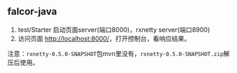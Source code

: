 ## falcor-java

1. test/Starter 启动页面server(端口8000)，rxnetty server(端口8900)
2. 访问页面 [http://localhost:8000/](http://localhost:8000/)，打开控制台，看响应结果。

注意：`rxnetty-0.5.0-SNAPSHOT`包mvn里没有，`rxnetty-0.5.0-SNAPSHOT.zip`解压后使用。
